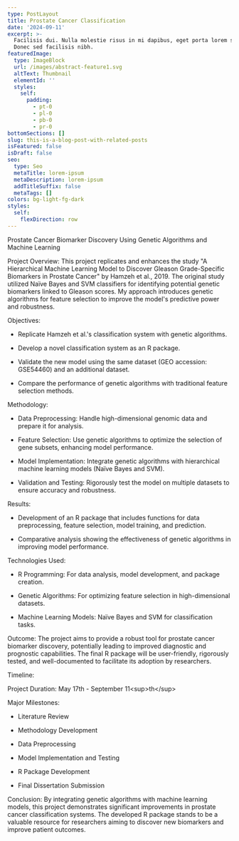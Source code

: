 ```yaml
---
type: PostLayout
title: Prostate Cancer Classification
date: '2024-09-11'
excerpt: >-
  Facilisis dui. Nulla molestie risus in mi dapibus, eget porta lorem semper.
  Donec sed facilisis nibh.
featuredImage:
  type: ImageBlock
  url: /images/abstract-feature1.svg
  altText: Thumbnail
  elementId: ''
  styles:
    self:
      padding:
        - pt-0
        - pl-0
        - pb-0
        - pr-0
bottomSections: []
slug: this-is-a-blog-post-with-related-posts
isFeatured: false
isDraft: false
seo:
  type: Seo
  metaTitle: lorem-ipsum
  metaDescription: lorem-ipsum
  addTitleSuffix: false
  metaTags: []
colors: bg-light-fg-dark
styles:
  self:
    flexDirection: row
---
```

Prostate Cancer Biomarker Discovery Using Genetic Algorithms and Machine Learning

Project Overview: This project replicates and enhances the study "A Hierarchical Machine Learning Model to Discover Gleason Grade-Specific Biomarkers in Prostate Cancer" by Hamzeh et al., 2019. The original study utilized Naïve Bayes and SVM classifiers for identifying potential genetic biomarkers linked to Gleason scores. My approach introduces genetic algorithms for feature selection to improve the model's predictive power and robustness.

Objectives:

*   Replicate Hamzeh et al.'s classification system with genetic algorithms.

*   Develop a novel classification system as an R package.

*   Validate the new model using the same dataset (GEO accession: GSE54460) and an additional dataset.

*   Compare the performance of genetic algorithms with traditional feature selection methods.

Methodology:

*   Data Preprocessing: Handle high-dimensional genomic data and prepare it for analysis.

*   Feature Selection: Use genetic algorithms to optimize the selection of gene subsets, enhancing model performance.

*   Model Implementation: Integrate genetic algorithms with hierarchical machine learning models (Naïve Bayes and SVM).

*   Validation and Testing: Rigorously test the model on multiple datasets to ensure accuracy and robustness.

Results:

*   Development of an R package that includes functions for data preprocessing, feature selection, model training, and prediction.

*   Comparative analysis showing the effectiveness of genetic algorithms in improving model performance.

Technologies Used:

*   R Programming: For data analysis, model development, and package creation.

*   Genetic Algorithms: For optimizing feature selection in high-dimensional datasets.

*   Machine Learning Models: Naïve Bayes and SVM for classification tasks.

Outcome: The project aims to provide a robust tool for prostate cancer biomarker discovery, potentially leading to improved diagnostic and prognostic capabilities. The final R package will be user-friendly, rigorously tested, and well-documented to facilitate its adoption by researchers.

Timeline:

Project Duration: May 17th - September 11\<sup>th\</sup>

Major Milestones:

*   Literature Review

*   Methodology Development

<!---->

*   Data Preprocessing

*   Model Implementation and Testing

*   R Package Development

*   Final Dissertation Submission

Conclusion: By integrating genetic algorithms with machine learning models, this project demonstrates significant improvements in prostate cancer classification systems. The developed R package stands to be a valuable resource for researchers aiming to discover new biomarkers and improve patient outcomes.

